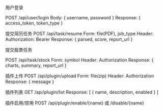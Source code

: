 用户登录

POST /api/user/login
Body: { username, password }
Response: { access_token, token_type }

提交简历任务
POST /api/task/resume
Form: file(PDF), job_type
Header: Authorization: Bearer <token>
Response: { parsed, score, report_url }

提交股票任务

POST /api/task/stock
Form: symbol
Header: Authorization
Response: { charts, summary, report_url }

插件上传
POST /api/plugin/upload
Form: file(zip)
Header: Authorization
Response: { message }

插件列表
GET /api/plugin/list
Response: [ { name, description, enabled } ]

插件启用/禁用
POST /api/plugin/enable/{name}   或  /disable/{name}

